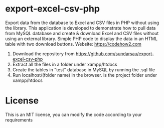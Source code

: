 # export-excel-csv-php
Export data from the database to Excel and CSV files in PHP without using the library. This application is developed to demonstrate how to pull data from MySQL database and create & download Excel and CSV files without using an external library. Simple PHP code to display the data in an HTML table with two download buttons. Website: https://codehow2.com

1) Download the repository from https://github.com/sundarsau/export-excel-csv-php
2) Extract all the files in a folder under xampp/htdocs
3) Create the tables in "test" database in MySQL by running the .sql file
4) Run localhost/(folder name) in the browser. <folder name> is the project folder under  xampp/htdocs
# License
This is an MIT license, you can modify the code according to your requirements

